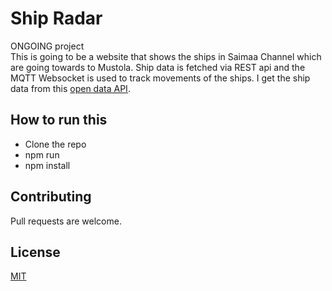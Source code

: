 # Ship Radar
ONGOING project <br>
This is going to be a website that shows the ships in Saimaa Channel which are going towards to Mustola. Ship data is fetched via REST api and the MQTT Websocket is used to track movements of the ships. I get the ship data from this [open data API](https://www.digitraffic.fi/en/marine-traffic/).

## How to run this 
* Clone the repo
* npm run
* npm install 

## Contributing
Pull requests are welcome.

## License
[MIT](https://choosealicense.com/licenses/mit/)
